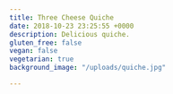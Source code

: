 ```yaml
---
title: Three Cheese Quiche
date: 2018-10-23 23:25:55 +0000
description: Delicious quiche.
gluten_free: false
vegan: false
vegetarian: true
background_image: "/uploads/quiche.jpg"

---
```

